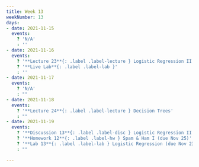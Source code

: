 ```yaml
---
title: Week 13
weekNumber: 13
days:
- date: 2021-11-15
  events:
    ? 'N/A'
    : ''
- date: 2021-11-16
  events:
    ? '**Lecture 23**{: .label .label-lecture } Logistic Regression II and Classification'
    ? '**Live Lab**{: .label .label-lab }'
    : ''
- date: 2021-11-17
  events:
    ? 'N/A'
    : ""
- date: 2021-11-18
  events:
    ? '**Lecture 24**{: .label .label-lecture } Decision Trees'
    : ""
- date: 2021-11-19
  events:
    ? '**Discussion 13**{: .label .label-disc } Logistic Regression II and Classification'
    ? '**Homework 12**{: .label .label-hw } Spam & Ham I (due Nov 25)'
    ? '**Lab 13**{: .label .label-lab } Logistic Regression (due Nov 23)'
    : ""

---
```

